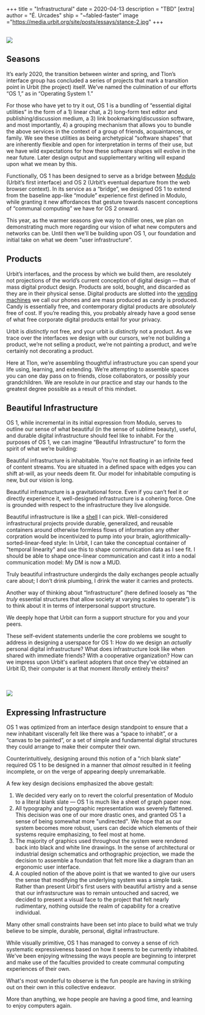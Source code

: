 +++
title = "Infrastructural"
date = 2020-04-13
description = "TBD"
[extra]
author = "É. Urcades"
ship = "~fabled-faster"
image ="https://media.urbit.org/site/posts/essays/stance-2.jpg"
+++

<br>

<img class="ba" src="https://media.urbit.org/site/posts/essays/stance-1.jpg">

<br>

## Seasons

It’s early 2020, the transition between winter and spring, and Tlon’s interface group has concluded a series of projects that mark a transition point in Urbit (the project) itself. We’ve named the culmination of our efforts “OS 1,” as in “Operating System 1.”

For those who have yet to try it out, OS 1 is a bundling of “essential digital utilities” in the form of a 1) linear chat, a 2) long-form text editor and publishing/discussion medium, a 3) link bookmarking/discussion software, and most importantly, 4) a grouping mechanism that allows you to bundle the above services in the context of a group of friends, acquaintances, or family. We see these utilities as being archetypical “software shapes” that are inherently flexible and open for interpretation in terms of their use, but we have wild expectations for how these software shapes will evolve in the near future. Later design output and supplementary writing will expand upon what we mean by this.

Functionally, OS 1 has been designed to serve as a bridge between [Modulo](https://urbit.org/blog/landscape-a-portrait/) (Urbit’s first interface) and OS 2 (Urbit’s eventual departure from the web browser context). In its service as a “bridge”, we designed OS 1 to extend from the baseline app-like “module” experience first defined in Modulo, while granting it new affordances that gesture towards nascent conceptions of “communal computing” we have for OS 2 onward.

This year, as the warmer seasons give way to chillier ones, we plan on demonstrating much more regarding our vision of what new computers and networks can be. Until then we'll be building upon OS 1, our foundation and initial take on what we deem "user infrastructure".

## Products

Urbit’s interfaces, and the process by which we build them, are resolutely not projections of the world’s current conception of digital design — that of mass digital product design. Products are sold, bought, and discarded as they are in their physical sense. Digital products are slotted into the [vending machines](https://urcad.es/writing/personal-computer-vending-machine/) we call our phones and are mass produced as candy is produced. Candy is essentially free, and contemporary digital products are *absolutely* free of cost. If you’re reading this, you probably already have a good sense of what free corporate digital products entail for your privacy.

Urbit is *distinctly* not free, and your urbit is *distinctly* not a product. As we trace over the interfaces we design with our cursors, we’re not building a product, we’re not selling a product, we’re not painting a product, and we’re certainly not decorating a product.

Here at Tlon, we’re assembling thoughtful infrastructure you can spend your life using, learning, and extending. We’re attempting to assemble spaces you can one day pass on to friends, close collaborators, or possibly your grandchildren. We are resolute in our practice and stay our hands to the greatest degree possible as a result of this mindset.

## Beautiful Infrastructure

OS 1, while incremental in its initial expression from Modulo, serves to outline our sense of what beautiful (in the sense of sublime beauty), useful, and durable digital infrastructure should feel like to inhabit. For the purposes of OS 1, we can imagine “Beautiful Infrastructure” to form the spirit of what we’re building:

Beautiful infrastructure is inhabitable. You’re not floating in an infinite feed of content streams. You are situated in a defined space with edges you can shift at-will, as your needs deem fit. Our model for inhabitable computing is new, but our vision is long.

Beautiful infrastructure is a gravitational force. Even if you can’t feel it or directly experience it, well-designed infrastructure is a cohering force. One is grounded with respect to the infrastructure they live alongside.

Beautiful infrastructure is like a [shell](https://en.wikipedia.org/wiki/Shell) I can pick. Well-considered infrastructural projects provide durable, generalized, and reusable containers around otherwise formless flows of information any other corpration would be incentivized to pump into your brain, aglorithmically-sorted-linear-feed style: In Urbit, I can take the conceptual container of "temporal linearity" and use this to shape communication data as I see fit. I should be able to shape once-linear communication and cast it into a nodal communication model: My DM is now a MUD.

Truly beautiful infrastructure undergirds the daily exchanges people actually care about; I don’t drink plumbing, I drink the water it carries and protects.

Another way of thinking about “Infrastructure” (here defined loosely as “the *truly* essential structures that allow society at varying scales to operate”) is to think about it in terms of interpersonal support structure. 

We deeply hope that Urbit can form a support structure for you and your peers.

These self-evident statements underlie the core problems we sought to address in designing a userspace for OS 1: How do we design an *actually* personal digital infrastructure? What does infrastructure look like when shared with immediate friends? With a cooperative organization? How can we impress upon Urbit's earliest adopters that once they've obtained an Urbit ID, their computer is at that moment *literally* entirely theirs?

<br>

<br>

<img class="ba" src="https://media.urbit.org/site/posts/essays/stance-2.jpg">

## Expressing Infrastructure

OS 1 was optimized from an interface design standpoint to ensure that a new inhabitant viscerally felt like there was a “space to inhabit”, or a “canvas to be painted”, or a set of simple and fundamental digital structures they could arrange to make their computer their own. 

Counterintuitively, designing around this notion of a "rich blank slate” required OS 1 to be designed in a manner that *almost* resulted in it feeling incomplete, or on the verge of appearing deeply unremarkable. 

A few key design decisions emphasized the above gestalt:

1. We decided very early on to revert the colorful presentation of Modulo to a literal blank slate — OS 1 is much like a sheet of graph paper now.
2. All typography and typographic representation was severely flattened. This decision was one of our more drastic ones, and granted OS 1 a sense of being somewhat more "undirected". We hope that as our system becomes more robust, users can decide which elements of their systems require emphasizing, to feel most at home.
3. The majority of graphics used throughout the system were rendered back into black and white line drawings. In the sense of architectural or industrial design schematics and orthographic projection, we made the decision to assemble a foundation that felt more like a diagram than an ergonomic user interface.
4. A coupled notion of the above point is that we wanted to give our users the sense that modifying the underlying system was a simple task. Rather than present Urbit's first users with beautiful artistry and a sense that our infrastsructure was to remain untouched and sacred, we decided to present a visual face to the project that felt nearly rudimentary, nothing outside the realm of capability for a creative individual.

Many other small constraints have been set into place to build what we truly believe to be simple, durable, personal, digital infrastructure. 

While visually primitive, OS 1 has managed to convey a sense of rich systematic expressiveness based on how it seems to be currently inhabited. We've been enjoying witnessing the ways people are beginning to interpret and make use of the faculties provided to create communal computing experiences of their own.

What's most wonderful to observe is the fun people are having in striking out on their own in this collective endeavor. 

More than anything, we hope people are having a good time, and learning to enjoy computers again.


